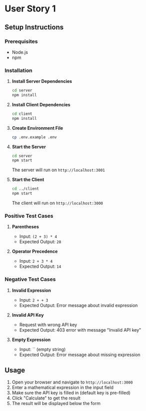 # User Story 1

## Setup Instructions

### Prerequisites

- Node.js
- npm

### Installation

1. **Install Server Dependencies**

   ```bash
   cd server
   npm install
   ```

2. **Install Client Dependencies**

   ```bash
   cd client
   npm install
   ```

3. **Create Environment File**

   ```bash
   cp .env.example .env
   ```

4. **Start the Server**

   ```bash
   cd server
   npm start
   ```

   The server will run on `http://localhost:3001`

5. **Start the Client**
   ```bash
   cd ../client
   npm start
   ```
   The client will run on `http://localhost:3000`

### Positive Test Cases

1. **Parentheses**

   - Input: `(2 + 3) * 4`
   - Expected Output: `20`

2. **Operator Precedence**

   - Input: `2 + 3 * 4`
   - Expected Output: `14`

### Negative Test Cases

1. **Invalid Expression**

   - Input: `2 + + 3`
   - Expected Output: Error message about invalid expression

2. **Invalid API Key**

   - Request with wrong API key
   - Expected Output: 403 error with message "Invalid API key"

3. **Empty Expression**
   - Input: `` (empty string)
   - Expected Output: Error message about missing expression

## Usage

1. Open your browser and navigate to `http://localhost:3000`
2. Enter a mathematical expression in the input field
3. Make sure the API key is filled in (default key is pre-filled)
4. Click "Calculate" to get the result
5. The result will be displayed below the form

